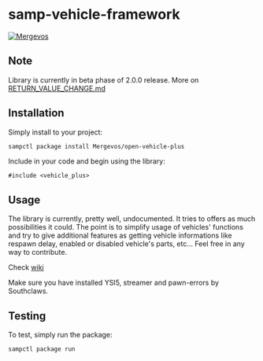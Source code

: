# samp-vehicle-framework

[![Mergevos](https://img.shields.io/badge/Mergevos-open--vehicle--plus-2f2f2f.svg?style=for-the-badge)](https://github.com/Mergevos/open-vehicle-plus)

## Note

Library is currently in beta phase of 2.0.0 release. More on [RETURN_VALUE_CHANGE.md](https://github.com/Mergevos/open-vehicle-plus/blob/master/RETURN_VALUES_CHANGE.md)

## Installation

Simply install to your project:

```bash
sampctl package install Mergevos/open-vehicle-plus
```

Include in your code and begin using the library:

```pawn
#include <vehicle_plus>
```

## Usage

The library is currently, pretty well, undocumented. It tries to offers as much possibilities it could. The point is to simplify usage of vehicles' functions and try to give additional features as getting vehicle informations like respawn delay, enabled or disabled vehicle's parts, etc...
Feel free in any way to contribute.

Check [wiki](https://github.com/Mergevos/open-vehicle-plus/wiki)

Make sure you have installed YSI5, streamer and pawn-errors by Southclaws.

## Testing

To test, simply run the package:

```bash
sampctl package run
```

